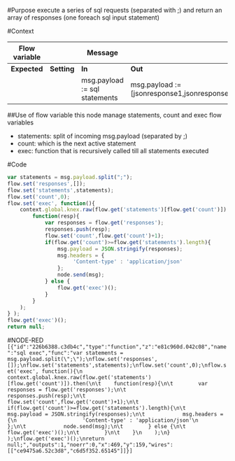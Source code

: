 #Purpose
execute a series of sql requests (separated with ;) and return an array of responses (one foreach sql input statement)

#Context

| Flow variable |	        |Message		             |				                 	|
| ------------- | ------------- | ---------------------------------- | ------------------------------------------------ |
| **Expected**	| **Setting** 	| **In**		             | **Out**		                         	|
|               |  		| msg.payload	:= sql statements    |  msg.payload := [jsonresponse1,jsonresponse2] 	|

##Use of flow variable
this node manage statements, count and exec flow variables
* statements: split of incoming msg.payload (separated by ;)
* count: which is the next active statement
* exec: function that is recursively called till all statements executed

#Code
```javascript
var statements = msg.payload.split(";");
flow.set('responses',[]);
flow.set('statements',statements);
flow.set('count',0);
flow.set('exec', function(){
    context.global.knex.raw(flow.get('statements')[flow.get('count')]).then(
	    function(resp){
	        var responses = flow.get('responses');
	        responses.push(resp);
	        flow.set('count',flow.get('count')+1);
	        if(flow.get('count')>=flow.get('statements').length){
	            msg.payload = JSON.stringify(responses);
	            msg.headers = {
                     'Content-type' : 'application/json'
                };
	            node.send(msg);
	        } else {
	            flow.get('exec')();
	        }
	    }
    );
} );
flow.get('exec')();
return null;
```

#NODE-RED
`
[{"id":"226b6388.c3db4c","type":"function","z":"e81c960d.042c08","name":"sql exec","func":"var statements = msg.payload.split(\";\");\nflow.set('responses',[]);\nflow.set('statements',statements);\nflow.set('count',0);\nflow.set('exec', function(){\n    context.global.knex.raw(flow.get('statements')[flow.get('count')]).then(\n\t    function(resp){\n\t        var responses = flow.get('responses');\n\t        responses.push(resp);\n\t        flow.set('count',flow.get('count')+1);\n\t        if(flow.get('count')>=flow.get('statements').length){\n\t            msg.payload = JSON.stringify(responses);\n\t            msg.headers = {\n                     'Content-type' : 'application/json'\n                };\n\t            node.send(msg);\n\t        } else {\n\t            flow.get('exec')();\n\t        }\n\t    }\n    );\n} );\nflow.get('exec')();\nreturn null;","outputs":1,"noerr":0,"x":469,"y":159,"wires":[["ce9475a6.52c3d8","c6d5f352.65145"]]}]
`

